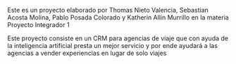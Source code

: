 Este es un proyecto elaborado por Thomas Nieto Valencia, Sebastian Acosta Molina, Pablo Posada Colorado y Katherin Allin Murrillo en la materia Proyecto Integrador 1

Este proyecto consiste en un CRM para agencias de viaje que con ayuda de la inteligencia artificial presta un mejor servicio y por ende ayudará a las agencias a vender 
experiencias en lugar de solo viajes
